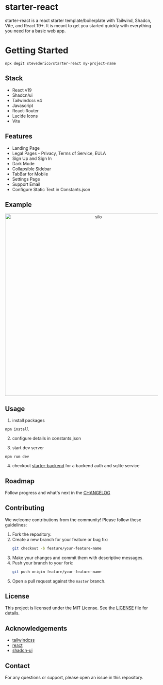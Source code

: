 # starter-react
starter-react is a react starter template/boilerplate with Tailwind, Shadcn, Vite, and React 19+. It is meant to get you started quickly with everything you need for a basic web app.

# Getting Started
```shell
npx degit stevederico/starter-react my-project-name
```

## Stack
- React v19
- Shadcn/ui
- Tailwindcss v4
- Javascript
- React-Router
- Lucide Icons
- Vite

## Features
- Landing Page
- Legal Pages - Privacy, Terms of Service, EULA
- Sign Up and Sign In
- Dark Mode
- Collapsible Sidebar
- TabBar for Mobile
- Settings Page
- Support Email
- Configure Static Text in Constants.json


## Example
<div align="center">
  <a href="#" />
    <img alt="silo" height="600px" src="https://github.com/user-attachments/assets/a99f5298-42ae-46a3-b5d2-0a401750612e"> 
  </a>
</div>
  


## Usage
1. install packages
```shell
npm install
```
2. configure details in constants.json

3. start dev server
```shell
npm run dev
```
4. checkout [starter-backend](https://github.com/stevederico/starter-backend) for a backend auth and sqlite service

## Roadmap
Follow progress and what's next in the [CHANGELOG](https://github.com/stevederico/starter-react/blob/master/changelog.md)

## Contributing

We welcome contributions from the community! Please follow these guidelines:

1. Fork the repository.
2. Create a new branch for your feature or bug fix:
   ```sh
   git checkout -b feature/your-feature-name
   ```
3. Make your changes and commit them with descriptive messages.
4. Push your branch to your fork:
   ```sh
   git push origin feature/your-feature-name
   ```
5. Open a pull request against the `master` branch.

## License

This project is licensed under the MIT License. See the [LICENSE](LICENSE) file for details.

## Acknowledgements 

- [tailwindcss](https://github.com/tailwindlabs/tailwindcss)
- [react](https://github.com/facebook/react)
- [shadcn-ui](https://github.com/shadcn-ui/ui)

## Contact

For any questions or support, please open an issue in this repository.
